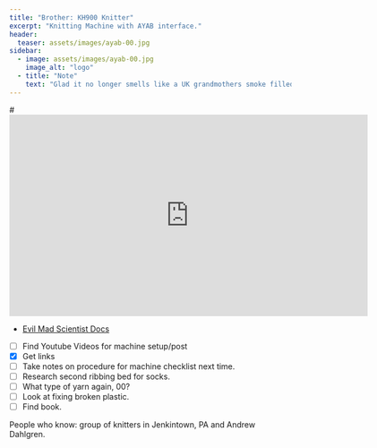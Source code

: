```yaml
---
title: "Brother: KH900 Knitter"
excerpt: "Knitting Machine with AYAB interface."
header:
  teaser: assets/images/ayab-00.jpg
sidebar:
  - image: assets/images/ayab-00.jpg
    image_alt: "logo"
  - title: "Note"
    text: "Glad it no longer smells like a UK grandmothers smoke filled flat."
---
```


#<iframe width="640" height="360" src="https://www.youtube-nocookie.com/embed/l2Of1-d5E5o?controls=0&amp;showinfo=0" frameborder="0" allowfullscreen></iframe>

- [Evil Mad Scientist Docs](https://wiki.evilmadscientist.com/AYAB_Interface)

- [ ] Find Youtube Videos for machine setup/post
- [x] Get links
- [ ] Take notes on procedure for machine checklist next time.
- [ ] Research second ribbing bed for socks.
- [ ] What type of yarn again, 00?
- [ ] Look at fixing broken plastic.
- [ ] Find book.

People who know: group of knitters in Jenkintown, PA and Andrew Dahlgren.
